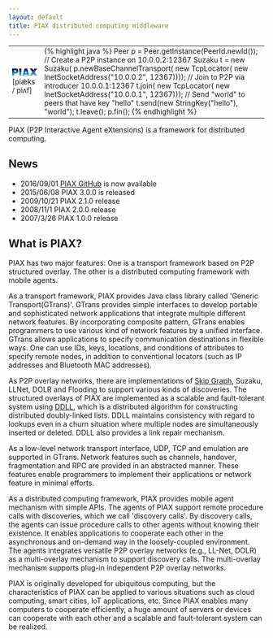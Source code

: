 ```yaml
---
layout: default
title: PIAX distributed computing middleware
---
```

<table><tr><td>
<div class="banner"><img width="100" src="piax-font.png"></div>
<div class="banner_bottom">[piǽks / piʌf]</div>
</td><td>
{% highlight java %}
Peer p = Peer.getInstance(PeerId.newId());
// Create a P2P instance on 10.0.0.2:12367
Suzaku<StringKey, StringKey> t = 
 new Suzaku<StringKey, StringKey>(
  p.newBaseChannelTransport(
   new TcpLocator(
    new InetSocketAddress("10.0.0.2", 12367))));
// Join to P2P via introducer 10.0.0.1:12367
t.join(
 new TcpLocator(
  new InetSocketAddress("10.0.0.1", 12367)));
// Send "world" to peers that have key "hello"
t.send(new StringKey("hello"), "world");
t.leave();
p.fin();
{% endhighlight %}
</td>
</tr></table>

PIAX (P2P Interactive Agent eXtensions) is a framework for distributed
computing.





## News

* 2016/09/01 [PIAX GitHub](https://github.com/piax/piax) is now available
* 2015/06/08 PIAX 3.0.0 is released
* 2009/10/21 PIAX 2.1.0 release
* 2008/11/1 PIAX 2.0.0 release
* 2007/3/26 PIAX 1.0.0 release

## What is PIAX?

PIAX has two major features: One is a transport framework based on P2P
structured overlay. The other is a distributed computing framework
with mobile agents.

As a transport framework, PIAX provides Java class library called
'Generic Transport(GTrans)'. GTrans provides simple interfaces to
develop portable and sophisticated network applications that
integrate multiple different network features. By incorporating
composite pattern, GTrans enables programmers to use various kind of
network features by a unified interface.  GTrans allows applications to
specify communication destinations in flexible ways.  One can use IDs,
keys, locations, and conditions of attributes to specify remote nodes,
in addition to conventional locators (such as IP addresses and
Bluetooth MAC addresses). 

As P2P overlay networks, there are implementations of [Skip Graph](http://dl.acm.org/citation.cfm?id=1290674),
Suzaku, LLNet, DOLR and Flooding to support various kinds
of discoveries.  The structured overlays of PIAX are implemented as
a scalable and fault-tolerant system using [DDLL](http://ieeexplore.ieee.org/document/7328521/), which is a distributed
algorithm for constructing distributed doubly-linked lists. DDLL
maintains consistency with regard to lookups even in a churn situation
where multiple nodes are simultaneously inserted or deleted. DDLL also
provides a link repair mechanism.

As a low-level network transport interface, UDP, TCP and
emulation are supported in GTrans. Network features such as channels,
handover, fragmentation and RPC are provided in an abstracted
manner. These features enable programmers to implement their
applications or network feature in minimal efforts.

As a distributed computing framework, PIAX provides mobile agent
mechanism with simple APIs. The agents of PIAX support remote
procedure calls with discoveries, which we call 'discovery calls'. By
discovery calls, the agents can issue procedure calls to other agents
without knowing their existence. It enables applications to cooperate
each other in the asynchronous and on-demand way in the loosely-coupled
environment.  The agents integrates versatile P2P overlay networks
(e.g., LL-Net, DOLR) as a multi-overlay mechanism to
support discovery calls. The multi-overlay mechanism supports plug-in
independent P2P overlay networks.

PIAX is originally developed for ubiquitous computing, but the
characteristics of PIAX can be applied to various situations such as
cloud computing, smart cities, IoT applications, etc. Since PIAX
enables many computers to cooperate efficiently, a huge amount of
servers or devices can cooperate with each other and a scalable and
fault-tolerant system can be realized.